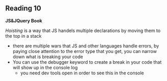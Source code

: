 ## Reading 10

**JS&JQuery Book**

*Hoisting* is a way that JS handels multiple declarations by moving them to the top in a stack
- there are multiple wars that JS and other languages handle errors, by paying close attention to the error type that you get, you can narrow down what is breaking your code
- You can use the debugger keyword to create a break in your code that will show up in the console log
  - you need dev tools open in order to see this in the console 
